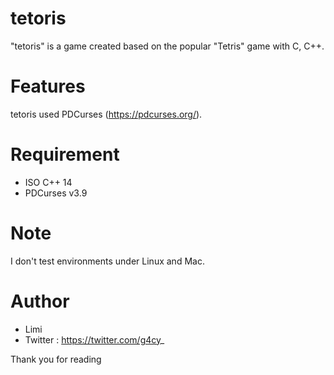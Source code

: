 # tetoris

"tetoris" is a game created based on the popular "Tetris" game with C, C++.

# Features

tetoris used PDCurses (https://pdcurses.org/).

# Requirement

* ISO C++ 14
* PDCurses v3.9

# Note

I don't test environments under Linux and Mac.

# Author

* Limi
* Twitter : https://twitter.com/g4cy_

Thank you for reading
